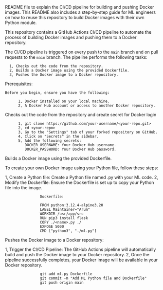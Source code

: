 README file to explain the  CI/CD pipeline for building and pushing Docker images. This README also includes a step-by-step guide for ML engineers on how to reuse this repository to build Docker images with their own Python module.

This repository contains a GitHub Actions CI/CD pipeline to automate the process of building Docker images and pushing them to a Docker repository.

The CI/CD pipeline is triggered on every push to the `main` branch and on pull requests to the `main` branch. The pipeline performs the following tasks:

      1, Checks out the code from the repository.
      2, Builds a Docker image using the provided Dockerfile.
      3, Pushes the Docker image to a Docker repository.

Prerequisites:

    Before you begin, ensure you have the following:
    
          1, Docker installed on your local machine.
          2, A Docker Hub account or access to another Docker repository.
          
Checks out the code from the repository and create secret for Docker login
    
          1, git clone https://github.com/your-username/<your-repo.git>
          2, cd <your-repo>
          3, Go to the "Settings" tab of your forked repository on GitHub.
          4, Click on "Secrets" in the sidebar.
          5, Add the following secrets:
             DOCKER_USERNAME: Your Docker Hub username.
             DOCKER_PASSWORD: Your Docker Hub password.

Builds a Docker image using the provided Dockerfile.

To create your own Docker image using your Python file, follow these steps:
      
1, Create a Python file: Create a Python file named <name>.py with your ML code.
2, Modify the Dockerfile: Ensure the Dockerfile is set up to copy your Python file into the image.

                    Dockerfile:
                    
                    FROM python:3.12.4-alpine3.20
                    LABEL Maintainer="Arun"
                    WORKDIR /usr/app/src
                    RUN pip3 install flask
                    COPY ./<name>.py ./
                    EXPOSE 5000
                    CMD ["python3", "./ml.py"]

Pushes the Docker image to a Docker repository:

1, Trigger the CI/CD Pipeline: The GitHub Actions pipeline will automatically build and push the Docker image to your Docker repository.
2, Once the pipeline successfully completes, your Docker image will be available in your Docker repository.
          
                    git add ml.py Dockerfile
                    git commit -m "Add ML Python file and Dockerfile"
                    git push origin main



      
